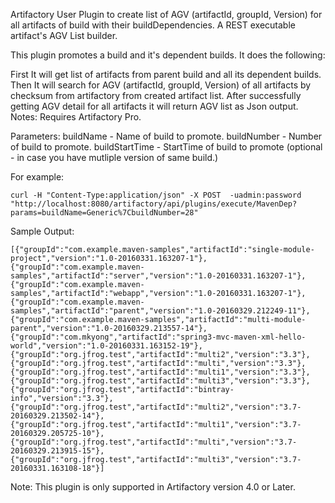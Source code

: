 
Artifactory User Plugin to create list of AGV (artifactId, groupId, Version) for all artifacts of build with their buildDependencies.
A REST executable artifact's AGV List builder.

This plugin promotes a build and it's dependent builds. It does the following:

First It will get list of artifacts from parent build and all its dependent builds. Then It will search for AGV (artifactId, groupId, Version) of  all artifacts by checksum from artifactory from created artifact list. After successfully getting AGV detail for all artifacts it will return AGV list as Json output.
Notes: Requires Artifactory Pro.

Parameters:
buildName - Name of build to promote.
buildNumber - Number of build to promote.
buildStartTime - StartTime of build to promote (optional - in case you have mutliple version of same build.)

For example:

```
curl -H "Content-Type:application/json" -X POST  -uadmin:password "http://localhost:8080/artifactory/api/plugins/execute/MavenDep?params=buildName=Generic%7CbuildNumber=28"
```


Sample Output:
```
[{"groupId":"com.example.maven-samples","artifactId":"single-module-project","version":"1.0-20160331.163207-1"},{"groupId":"com.example.maven-samples","artifactId":"server","version":"1.0-20160331.163207-1"},{"groupId":"com.example.maven-samples","artifactId":"webapp","version":"1.0-20160331.163207-1"},{"groupId":"com.example.maven-samples","artifactId":"parent","version":"1.0-20160329.212249-11"},{"groupId":"com.example.maven-samples","artifactId":"multi-module-parent","version":"1.0-20160329.213557-14"},{"groupId":"com.mkyong","artifactId":"spring3-mvc-maven-xml-hello-world","version":"1.0-20160331.163152-19"},{"groupId":"org.jfrog.test","artifactId":"multi2","version":"3.3"},{"groupId":"org.jfrog.test","artifactId":"multi","version":"3.3"},{"groupId":"org.jfrog.test","artifactId":"multi1","version":"3.3"},{"groupId":"org.jfrog.test","artifactId":"multi3","version":"3.3"},{"groupId":"org.jfrog.test","artifactId":"bintray-info","version":"3.3"},{"groupId":"org.jfrog.test","artifactId":"multi2","version":"3.7-20160329.213502-14"},{"groupId":"org.jfrog.test","artifactId":"multi1","version":"3.7-20160329.205725-10"},{"groupId":"org.jfrog.test","artifactId":"multi","version":"3.7-20160329.213915-15"},{"groupId":"org.jfrog.test","artifactId":"multi3","version":"3.7-20160331.163108-18"}]
```


Note: This plugin is only supported in Artifactory version 4.0 or Later.






